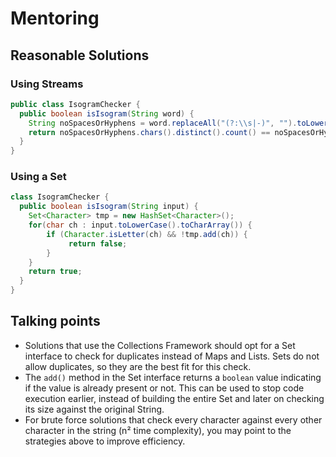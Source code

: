 # Mentoring

## Reasonable Solutions

### Using Streams

```java
public class IsogramChecker {
  public boolean isIsogram(String word) {
    String noSpacesOrHyphens = word.replaceAll("(?:\\s|-)", "").toLowerCase();
    return noSpacesOrHyphens.chars().distinct().count() == noSpacesOrHyphens.length();
  }
}

```

### Using a Set

```java
class IsogramChecker {
  public boolean isIsogram(String input) {
    Set<Character> tmp = new HashSet<Character>();
    for(char ch : input.toLowerCase().toCharArray()) {
        if (Character.isLetter(ch) && !tmp.add(ch)) {
             return false;
        }
    }
    return true;
  }
}
```

## Talking points

- Solutions that use the Collections Framework should opt for a Set interface to check for duplicates instead of Maps and Lists.
  Sets do not allow duplicates, so they are the best fit for this check.
- The `add()` method in the Set interface returns a `boolean` value indicating if the value is already present or not.
  This can be used to stop code execution earlier, instead of building the entire Set and later on checking its size against the original String.
- For brute force solutions that check every character against every other character in the string (n² time complexity), you may point to the strategies above to improve efficiency.

